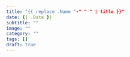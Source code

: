 ```yaml
---
title: "{{ replace .Name "-" " " | title }}"
date: {{ .Date }}
subtitle: ""
image: ""
category: ""
tags: []
draft: true
---
```

